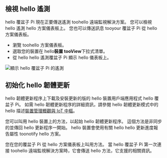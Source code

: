 ## <a name="view-hello-telemetry"></a>檢視 hello 遙測

hello 覆盆子 Pi 現在正要傳送遙測 toohello 遠端監視解決方案。 您可以檢視 hello 遙測 hello 方案儀表板上。 您也可以傳送訊息 tooyour 覆盆子 Pi 從 hello 方案儀表板。

- 瀏覽 toohello 方案儀表板。
- 選取您的裝置在 hello**裝置 tooView**下拉式清單。
- 從 hello hello 遙測覆盆子 Pi 顯示 hello 儀表板上。

![顯示 hello 覆盆子 Pi 的遙測][img-telemetry-display]

## <a name="initiate-hello-firmware-update"></a>初始化 hello 韌體更新

hello 韌體更新程序上下載及安裝更新的版的 hello 裝置用戶端應用程式 hello 覆盆子 Pi。 如需 hello 韌體更新程序的詳細資訊，請參閱 hello 韌體更新模式中的 hello 描述[裝置管理概觀與 IoT 中樞][lnk-update-pattern]。

您可以叫用 hello 裝置上的方法，以起始 hello 韌體更新程序。 這個方法是非同步的並傳回 hello 更新程序一開始。 hello 裝置會使用有關 hello hello 更新進度報告屬性 toonotify hello 方案。

您在您的覆盆子 Pi 從 hello 方案儀表板上叫用方法。 當 hello 覆盆子 Pi 第一次連接 toohello 遠端監視解決方案時，它會傳送 hello 方法，它支援的相關資訊。 

[img-telemetry-display]: media/iot-suite-raspberry-pi-kit-view-telemetry-advanced/telemetry.png
[lnk-update-pattern]: ../articles/iot-hub/iot-hub-device-management-overview.md
